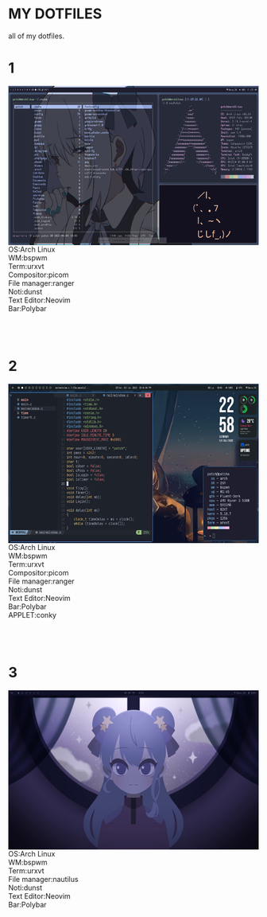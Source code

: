 # MY DOTFILES
all of my dotfiles.

# 1
<img src="scr/2.png"  alt="1" width = 600px height = 320px align="left"><br><br>
<div margin-right="10px">
OS:Arch Linux<br>
WM:bspwm<br>
Term:urxvt<br>
Compositor:picom<br>
File manager:ranger<br>
Noti:dunst<br>
Text Editor:Neovim<br>
Bar:Polybar<br>
</div>
<br><br><br>

# 2
<img src="scr/1.png"  alt="1" width = 600px height = 320px align="left"><br><br>
<div>
    OS:Arch Linux<br>
    WM:bspwm<br>
    Term:urxvt<br>
    Compositor:picom<br>
    File manager:ranger<br>
    Noti:dunst<br>
    Text Editor:Neovim<br>
    Bar:Polybar<br>
    APPLET:conky<br>
</div>
<br><br><br>

# 3
<img src="scr/3.png"  alt="1" width = 600px height = 320px align="left"><br><br>
    OS:Arch Linux<br>
    WM:bspwm<br>
    Term:urxvt<br>
    File manager:nautilus<br>
    Noti:dunst<br>
    Text Editor:Neovim<br>
    Bar:Polybar<br>

